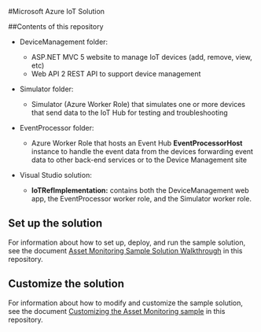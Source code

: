 #Microsoft Azure IoT Solution

##Contents of this repository

* DeviceManagement folder:
  * ASP.NET MVC 5 website to manage IoT devices (add, remove, view, etc)
  * Web API 2 REST API to support device management
* Simulator folder:
  * Simulator (Azure Worker Role) that simulates one or more devices
    that send data to the IoT Hub for testing and troubleshooting
* EventProcessor folder:
  * Azure Worker Role that hosts an Event Hub **EventProcessorHost** instance to
    handle the event data from the devices forwarding event data to other
    back-end services or to the Device Management site

* Visual Studio solution:
  * **IoTRefImplementation:** contains both the DeviceManagement web app, the EventProcessor worker role, and the Simulator worker role.

## Set up the solution
For information about how to set up, deploy, and run the sample solution, see the document [Asset Monitoring Sample Solution Walkthrough](https://github.com/Azure/azure-iot-solution/blob/master/Docs/iot-asset-monitoring-sample-walkthrough.md) in this repository.

## Customize the solution
For information about how to modify and customize the sample solution, see the document [Customizing the Asset Monitoring sample](https://github.com/Azure/azure-iot-solution/blob/master/Docs/iot-asset-monitoring-customization.md) in this repository.
